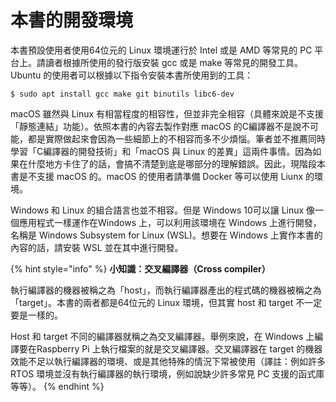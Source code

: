# 本書的開發環境

本書預設使用者使用64位元的 Linux 環境運行於 Intel 或是 AMD 等常見的 PC 平台上。請讀者根據所使用的發行版安裝 gcc 或是 make 等常見的開發工具。Ubuntu 的使用者可以根據以下指令安裝本書所使用到的工具：

```text
$ sudo apt install gcc make git binutils libc6-dev
```

macOS 雖然與 Linux 有相當程度的相容性，但並非完全相容（具體來說是不支援「靜態連結」功能）。依照本書的內容去製作對應 macOS 的C編譯器不是說不可能，都是實際做起來會因為一些細節上的不相容而多不少煩惱。筆者並不推薦同時學習「C編譯器的開發技術」和「macOS 與 Linux 的差異」這兩件事情。因為如果在什麼地方卡住了的話，會搞不清楚到底是哪部分的理解錯誤。因此，現階段本書是不支援 macOS 的。macOS 的使用者請準備 Docker 等可以使用 Liunx 的環境。

Windows 和 Linux 的組合語言也並不相容。但是 Windows 10可以讓 Linux 像一個應用程式一樣運作在Windows 上，可以利用該環境在 Windows 上進行開發，名稱是 Windows Subsystem for Linux \(WSL\)。想要在 Windows 上實作本書的內容的話，請安裝 WSL 並在其中進行開發。

{% hint style="info" %}
**小知識：交叉編譯器（Cross compiler）**

執行編譯器的機器被稱之為「host」，而執行編譯器產出的程式碼的機器被稱之為「target」。本書的兩者都是64位元的 Linux 環境，但其實 host 和 target 不一定要是一樣的。

Host 和 target 不同的編譯器就稱之為交叉編譯器。舉例來說，在 Windows 上編譯要在Raspberry Pi 上執行檔案的就是交叉編譯器。交叉編譯器在 target 的機器效能不足以執行編譯器的環境、或是其他特殊的情況下常被使用（譯註：例如許多 RTOS 環境並沒有執行編譯器的執行環境，例如說缺少許多常見 PC 支援的函式庫等等）。
{% endhint %}

